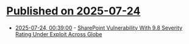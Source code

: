 # [Published on 2025-07-24](index.md)

* [2025-07-24, 00:39:00](https://soylentnews.org/article.pl?sid=25/07/23/1254253&from=rss) - [SharePoint Vulnerability With 9.8 Severity Rating Under Exploit Across Globe](https://soylentnews.org/article.pl?sid=25/07/23/1254253&from=rss)
